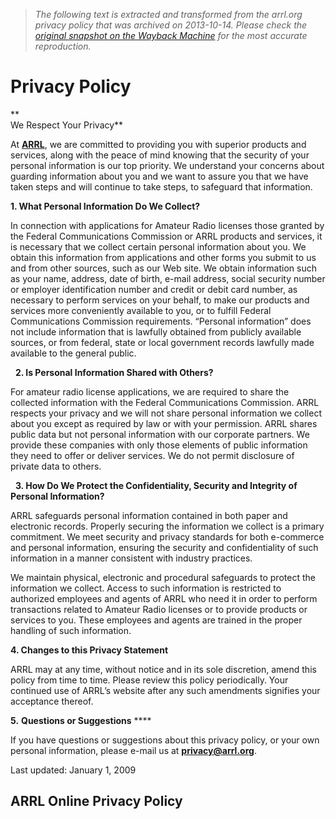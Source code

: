 > *The following text is extracted and transformed from the arrl.org privacy policy that was archived on 2013-10-14. Please check the [original snapshot on the Wayback Machine](https://web.archive.org/web/20131014232543id_/http%3A//www.arrl.org/privacy-policy) for the most accurate reproduction.*

# Privacy Policy

**  
We Respect Your Privacy**

At [**ARRL**](http://www.arrl.org/about-arrl), we are committed to providing you with superior products and services, along with the peace of mind knowing that the security of your personal information is our top priority. We understand your concerns about guarding information about you and we want to assure you that we have taken steps and will continue to take steps, to safeguard that information.

**1\. What Personal Information Do We Collect?**

In connection with applications for Amateur Radio licenses those granted by the Federal Communications Commission or ARRL products and services, it is necessary that we collect certain personal information about you. We obtain this information from applications and other forms you submit to us and from other sources, such as our Web site. We obtain information such as your name, address, date of birth, e-mail address, social security number or employer identification number and credit or debit card number, as necessary to perform services on your behalf, to make our products and services more conveniently available to you, or to fulfill Federal Communications Commission requirements. “Personal information” does not include information that is lawfully obtained from publicly available sources, or from federal, state or local government records lawfully made available to the general public.

  **2\. Is Personal Information Shared with Others?**

For amateur radio license applications, we are required to share the collected information with the Federal Communications Commission. ARRL respects your privacy and we will not share personal information we collect about you except as required by law or with your permission. ARRL shares public data but not personal information with our corporate partners. We provide these companies with only those elements of public information they need to offer or deliver services. We do not permit disclosure of private data to others. 

  **3\. How Do We Protect the Confidentiality, Security and Integrity of Personal Information?**

ARRL safeguards personal information contained in both paper and electronic records. Properly securing the information we collect is a primary commitment. We meet security and privacy standards for both e-commerce and personal information, ensuring the security and confidentiality of such information in a manner consistent with industry practices.

We maintain physical, electronic and procedural safeguards to protect the information we collect. Access to such information is restricted to authorized employees and agents of ARRL who need it in order to perform transactions related to Amateur Radio licenses or to provide products or services to you. These employees and agents are trained in the proper handling of such information.

**4\. Changes to this Privacy Statement**

ARRL may at any time, without notice and in its sole discretion, amend this policy from time to time. Please review this policy periodically. Your continued use of ARRL’s website after any such amendments signifies your acceptance thereof.

**5.** **Questions or Suggestions** ****  
  
If you have questions or suggestions about this privacy policy, or your own personal information, please e-mail us at [**privacy@arrl.org**](mailto:privacy@arrl.org).

Last updated: January 1, 2009

## ARRL Online Privacy Policy
